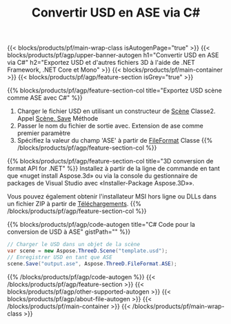 ﻿---
title: Convertir USD en ASE via C# 
description: Convertir USD et d'autres fichiers 3D en utilisant .NET API
url: /fr/net/conversion/usd-to-ase/
family: 3d
platformtag: net
feature: conversion
informat: USD
outformat: ASE
otherformats: ASE 3DS STL PLY GLTF DAE DRC HTML 
---
{{< blocks/products/pf/main-wrap-class isAutogenPage="true" >}}
{{< blocks/products/pf/agp/upper-banner-autogen h1="Convertir USD en ASE via C#" h2="Exportez USD et d\'autres fichiers 3D à l\'aide de .NET Framework, .NET Core et Mono" >}}
{{< blocks/products/pf/main-container >}}
{{< blocks/products/pf/agp/feature-section isGrey="true" >}}

{{% blocks/products/pf/agp/feature-section-col title="Exportez USD scène comme ASE avec C#" %}}
1. Charger le fichier USD en utilisant un constructeur de [Scène](https://apireference.aspose.com/3d/net/aspose.threed/scene) Classe2. Appel [Scène. Save](https://apireference.aspose.com/3d/net/aspose.threed/scene/methods/save/index) Méthode
3. Passer le nom du fichier de sortie avec. Extension de ase comme premier paramètre
4. Spécifiez la valeur du champ 'ASE' à partir de [FileFormat](https://apireference.aspose.com/3d/net/aspose.threed/fileformat/fields/index) Classe
{{% /blocks/products/pf/agp/feature-section-col %}}

{{% blocks/products/pf/agp/feature-section-col title="3D conversion de format API for .NET" %}}
Installez à partir de la ligne de commande en tant que «nuget install Aspose.3d» ou via la console du gestionnaire de packages de Visual Studio avec «Installer-Package Aspose.3D»».

Vous pouvez également obtenir l'installateur MSI hors ligne ou DLLs dans un fichier ZIP à partir de [Téléchargements](https://downloads.aspose.com/3d/net).
{{% /blocks/products/pf/agp/feature-section-col %}}

{{% blocks/products/pf/agp/code-autogen title="C# Code pour la conversion de USD à ASE" gistPath="" %}}
```cs
// Charger le USD dans un objet de la scène 
var scene = new Aspose.ThreeD.Scene("template.usd");
// Enregistrer USD en tant que ASE 
scene.Save("output.ase", Aspose.ThreeD.FileFormat.ASE);

```
{{% /blocks/products/pf/agp/code-autogen %}}
{{< /blocks/products/pf/agp/feature-section >}}
{{< blocks/products/pf/agp/other-supported-autogen >}}
{{< blocks/products/pf/agp/about-file-autogen >}}
{{< /blocks/products/pf/main-container >}}
{{< /blocks/products/pf/main-wrap-class >}}
